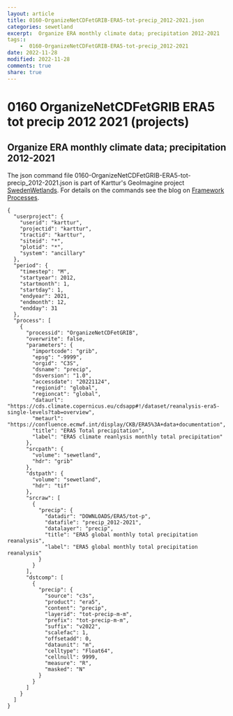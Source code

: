 ```yaml
---
layout: article
title: 0160-OrganizeNetCDFetGRIB-ERA5-tot-precip_2012-2021.json
categories: sewetland
excerpt:  Organize ERA monthly climate data; precipitation 2012-2021 
tags:: 
    -  0160-OrganizeNetCDFetGRIB-ERA5-tot-precip_2012-2021
date: 2022-11-28
modified: 2022-11-28
comments: true
share: true
---
```


#  0160 OrganizeNetCDFetGRIB ERA5 tot precip 2012 2021 (projects)

##  Organize ERA monthly climate data; precipitation 2012-2021 

The json command file <span class='file'>0160-OrganizeNetCDFetGRIB-ERA5-tot-precip_2012-2021.json</span> is part of Karttur's GeoImagine project [<span class='project'>SwedenWetlands</span>](https://karttur.github.io/geoimagine03-proj-wetland-se/index.html). For details on the commands see the blog on [Framework Processes](https://karttur.github.io/geoimagine03-docs-procpack/).

```
{
  "userproject": {
    "userid": "karttur",
    "projectid": "karttur",
    "tractid": "karttur",
    "siteid": "*",
    "plotid": "*",
    "system": "ancillary"
  },
  "period": {
    "timestep": "M",
    "startyear": 2012,
    "startmonth": 1,
    "startday": 1,
    "endyear": 2021,
    "endmonth": 12,
    "endday": 31
  },
  "process": [
    {
      "processid": "OrganizeNetCDFetGRIB",
      "overwrite": false,
      "parameters": {
        "importcode": "grib",
        "epsg": "-9999",
        "orgid": "C3S",
        "dsname": "precip",
        "dsversion": "1.0",
        "accessdate": "20221124",
        "regionid": "global",
        "regioncat": "global",
        "dataurl": "https://cds.climate.copernicus.eu/cdsapp#!/dataset/reanalysis-era5-single-levels?tab=overview",
        "metaurl": "https://confluence.ecmwf.int/display/CKB/ERA5%3A+data+documentation",
        "title": "ERA5 Total precipitation",
        "label": "ERA5 climate reanlysis monthly total precipitation"
      },
      "srcpath": {
        "volume": "sewetland",
        "hdr": "grib"
      },
      "dstpath": {
        "volume": "sewetland",
        "hdr": "tif"
      },
      "srcraw": [
        {
          "precip": {
            "datadir": "DOWNLOADS/ERA5/tot-p",
            "datafile": "precip_2012-2021",
            "datalayer": "precip",
            "title": "ERA5 global monthly total precipitation reanalysis",
            "label": "ERA5 global monthly total precipitation reanalysis"
          }
        }
      ],
      "dstcomp": [
        {
          "precip": {
            "source": "c3s",
            "product": "era5",
            "content": "precip",
            "layerid": "tot-precip-m-m",
            "prefix": "tot-precip-m-m",
            "suffix": "v2022",
            "scalefac": 1,
            "offsetadd": 0,
            "dataunit": "m",
            "celltype": "Float64",
            "cellnull": 9999,
            "measure": "R",
            "masked": "N"
          }
        }
      ]
    }
  ]
}
```
